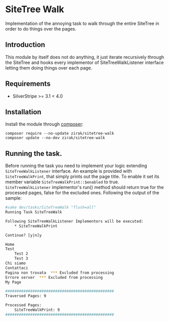 # SiteTree Walk

Implementation of the annoying task to walk through the entire SiteTree in order to do things over the pages.

## Introduction

This module by itself does not do anything, it just iterate recursively through the SiteTree and hooks every implementor
of SiteTreeWalkListener interface letting them doing things over each page.

## Requirements

 * SilverStripe >= 3.1 < 4.0

## Installation

Install the module through [composer](http://getcomposer.org):

	composer require --no-update zirak/sitetree-walk
	composer update --no-dev zirak/sitetree-walk

## Running the task.

Before running the task you need to implement your logic extending `SiteTreeWalkListener` interface. An example is provided 
with `SiteTreeWalkPrint`, that simply prints out the page title. To enable it set its member variable `SiteTreeWalkPrint::$enabled` to true.
`SiteTreeWalkListener` implementor's run() method should return true for the processed pages, false for the excluded ones.
Following the output of the sample:

```bash
#sake dev/tasks/SiteTreeWalk "flush=all"
Running Task SiteTreeWalk

Following SiteTreeWalkListener Implementors will be executed: 
	* SiteTreeWalkPrint

Continue? [y|n]y

Home 
Test 
	Test 2 
	Test 3 
Chi siamo 
Contattaci 
Pagina non trovata  *** Excluded from processing
Errore server  *** Excluded from processing
My Page 

################################################
Traversed Pages: 9

Processed Pages: 
	SiteTreeWalkPrint: 9
################################################
```
